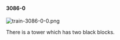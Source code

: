 #### 3086-0
![train-3086-0-0.png](https://github.com/lil-lab/nlvr/raw/master/nlvr/train/images/71/train-3086-0-0.png "train-3086-0-0.png")

There is a tower which has two black blocks.